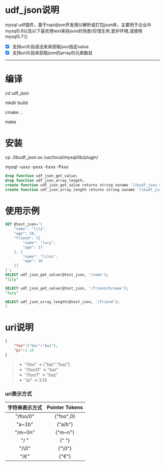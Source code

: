 # udf_json说明

mysql udf插件，基于rapidjson开发用以解析或打包json体，主要用于企业中mysql5.6以及以下喜欢用text来存json的场景(珍惜生命,爱护环境,请使用mysql5.7:))

- [x] 支持uri片段语法来来获取json指定value
- [x] 支持uri片段来获取json的array的元素数目

------
# 编译

cd udf_json

mkdir build

cmake ..

make

# 安装

cp ./libudf_json.so /usr/local/mysql/lib/plugin/

mysql -uxxx -pxxx -hxxx -Pxxx

```SQL
drop function udf_json_get_value;
drop function udf_json_array_length;
create function udf_json_get_value returns string soname 'libudf_json.so';
create function udf_json_array_length returns string soname 'libudf_json.so';
```

# 使用示例
```SQL
SET @test_json='{
	"name": "lily",
	"age": 18,
	"friend": [{
		"name": "lucy",
		"age": 17
	}, {
		"name": "lilei",
		"age": 18
	}]
}';
SELECT udf_json_get_value(@test_json, '/name');
"lily"

SELECT udf_json_get_value(@test_json, '/friend/0/name');
"lucy"

SELECT udf_json_array_length(@test_json, '/friend');
2
```

# uri说明
```JSON
{
    "foo":["bar":"baz"],
    "pi":3.14
}
```
> * "/foo" -> ["bar":"baz"]
> * "/foo/0" -> "bar"
> * "/foo/1" -> "baz"
> * "pi" -> 3.14

### uri表示方式

| 字符串表示方式  | Pointer Tokens
| :------------:  | :--------:
|"/foo/0"         | {"foo",0}
|"a~1b"           | {"a/b"}
|"/m~0n"          | {"m~n"}
|"/ "             | {" "}
|"/\0"            | {"\0"}
|"/€"             | {"€"}
 

